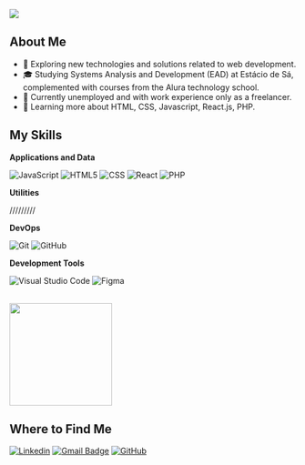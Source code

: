 ![](https://komarev.com/ghpvc/?username=MF-Sergio&color=006bed)

## About Me

- 🤔 Exploring new technologies and solutions related to web development.
- 🎓 Studying Systems Analysis and Development (EAD) at Estácio de Sá, complemented with courses from the Alura technology school.
- 💼 Currently unemployed and with work experience only as a freelancer.
- 🌱 Learning more about HTML, CSS, Javascript, React.js, PHP.

## My Skills

**Applications and Data**

![JavaScript](https://img.shields.io/badge/-JavaScript-333333?style=flat&logo=javascript)
![HTML5](https://img.shields.io/badge/-HTML5-333333?style=flat&logo=HTML5)
![CSS](https://img.shields.io/badge/-CSS-333333?style=flat&logo=CSS3&logoColor=1572B6)
![React](https://img.shields.io/badge/-React-333333?style=flat&logo=react)
![PHP](https://img.shields.io/badge/PHP-333333?style=flat&logo=php&logoColor=white)

**Utilities**

/////////

**DevOps**

![Git](https://img.shields.io/badge/-Git-333333?style=flat&logo=git)
![GitHub](https://img.shields.io/badge/-GitHub-333333?style=flat&logo=github)

**Development Tools**

![Visual Studio Code](https://img.shields.io/badge/-Visual%20Studio%20Code-333333?style=flat&logo=visual-studio-code&logoColor=007ACC)
![Figma](https://img.shields.io/badge/-Figma-333333?style=flat&logo=figma&logoColor=007ACC)

<br/>

<a href="https://github.com/MF-Sergio" title="Perfil do Sérgio">
  <img height="180em" src="https://github-readme-stats.vercel.app/api?username=MF-Sergio&theme=dracula&show_icons=true" />
</a>

## Where to Find Me

[![Linkedin](https://img.shields.io/badge/-Sérgio_Mendes_Filho-blue?style=flat-square&logo=Linkedin&logoColor=white&link=https://www.linkedin.com/in/sérgio-mf/)](https://www.linkedin.com/in/sérgio-mf/)
[![Gmail Badge](https://img.shields.io/badge/-sergiohrznt@gmail.com-006bed?style=flat-square&logo=Gmail&logoColor=white&link=mailto:sergiohrznt@gmail.com)](mailto:sergiohrznt@gmail.com)
[![GitHub](https://img.shields.io/github/followers/MF-Sergio?label=follow&style=social)](https://github.com/stars/MF-Sergio/lists/portfólio)
